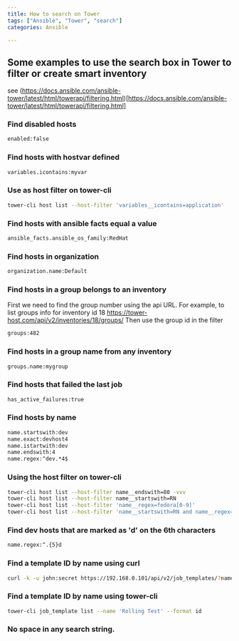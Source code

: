 ```yaml
---
title: How to search on Tower
tags: ["Ansible", "Tower", "search"]
categories: Ansible

---
```

## Some examples to use the search box in Tower to filter or create smart inventory

see (https://docs.ansible.com/ansible-tower/latest/html/towerapi/filtering.html)[https://docs.ansible.com/ansible-tower/latest/html/towerapi/filtering.html]
### Find disabled hosts
```bash
enabled:false
```

### Find hosts with hostvar defined
```bash
variables.icontains:myvar
```

### Use as host filter on tower-cli
```bash
tower-cli host list --host-filter 'variables__icontains=application'
```

### Find hosts with ansible facts equal a value
```bash
ansible_facts.ansible_os_family:RedHat
```

### Find hosts in organization
```bash
organization.name:Default
```

### Find hosts in a group belongs to an inventory
First we need to find the group number using the api URL.
For example, to list groups info for inventory id 18
https://tower-host.com/api/v2/inventories/18/groups/
Then use the group id in the filter
```bash
groups:482
```

### Find hosts in a group name from any inventory
```bash
groups.name:mygroup
```

### Find hosts that failed the last job
```bash
has_active_failures:true
```
### Find hosts by name
```bash
name.startswith:dev
name.exact:devhost4
name.istartwith:dev
name.endswith:4
name.regex:^dev.*4$
```

### Using the host filter on tower-cli
```bash
tower-cli host list --host-filter name__endswith=80 -vvv
tower-cli host list --host-filter name__startswith=RN
tower-cli host list --host-filter 'name__regex=fedora[0-9]'
tower-cli host list --host-filter 'name__startswith=RN and name__regex=01$'
```

### Find dev hosts that are marked as 'd' on the 6th characters
```bash
name.regex:^.{5}d
```

### Find a template ID by name using curl
```bash
curl -k -u john:secret https://192.168.0.101/api/v2/job_templates/?name='My Template' | python3 -c 'import json,sys; print (json.load(sys.stdin)["results"][0]["id"])'
```

### Find a template ID by name using tower-cli
```bash
tower-cli job_template list --name 'Rolling Test' --format id
```

### No space in any search string.
